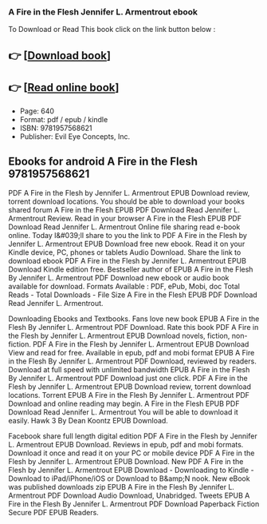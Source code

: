 ### A Fire in the Flesh Jennifer L. Armentrout ebook

To Download or Read This book click on the link button below :

## 👉  [**[Download book](http://filesbooks.info/download.php?group=book&from=github.com&id=667325&lnk=1064 "Download book")**]

## 👉  [**[Read online book](http://filesbooks.info/download.php?group=book&from=github.com&id=667325&lnk=1064 "Read online book")**]


* Page: 640
* Format: pdf / epub / kindle
* ISBN: 9781957568621
* Publisher: Evil Eye Concepts, Inc.



## Ebooks for android A Fire in the Flesh 9781957568621


PDF A Fire in the Flesh by Jennifer L. Armentrout EPUB Download review, torrent download locations. You should be able to download your books shared forum A Fire in the Flesh EPUB PDF Download Read Jennifer L. Armentrout Review. Read in your browser A Fire in the Flesh EPUB PDF Download Read Jennifer L. Armentrout Online file sharing read e-book online. Today I&amp;#039;ll share to you the link to PDF A Fire in the Flesh by Jennifer L. Armentrout EPUB Download free new ebook. Read it on your Kindle device, PC, phones or tablets Audio Download. Share the link to download ebook PDF A Fire in the Flesh by Jennifer L. Armentrout EPUB Download Kindle edition free. Bestseller author of EPUB A Fire in the Flesh By Jennifer L. Armentrout PDF Download new ebook or audio book available for download. Formats Available : PDF, ePub, Mobi, doc Total Reads - Total Downloads - File Size A Fire in the Flesh EPUB PDF Download Read Jennifer L. Armentrout.

Downloading Ebooks and Textbooks. Fans love new book EPUB A Fire in the Flesh By Jennifer L. Armentrout PDF Download. Rate this book PDF A Fire in the Flesh by Jennifer L. Armentrout EPUB Download novels, fiction, non-fiction. PDF A Fire in the Flesh by Jennifer L. Armentrout EPUB Download View and read for free. Available in epub, pdf and mobi format EPUB A Fire in the Flesh By Jennifer L. Armentrout PDF Download, reviewed by readers. Download at full speed with unlimited bandwidth EPUB A Fire in the Flesh By Jennifer L. Armentrout PDF Download just one click. PDF A Fire in the Flesh by Jennifer L. Armentrout EPUB Download review, torrent download locations. Torrent EPUB A Fire in the Flesh By Jennifer L. Armentrout PDF Download and online reading may begin. A Fire in the Flesh EPUB PDF Download Read Jennifer L. Armentrout You will be able to download it easily. Hawk 3 By Dean Koontz EPUB Download.

Facebook share full length digital edition PDF A Fire in the Flesh by Jennifer L. Armentrout EPUB Download. Reviews in epub, pdf and mobi formats. Download it once and read it on your PC or mobile device PDF A Fire in the Flesh by Jennifer L. Armentrout EPUB Download. New PDF A Fire in the Flesh by Jennifer L. Armentrout EPUB Download - Downloading to Kindle - Download to iPad/iPhone/iOS or Download to B&amp;amp;N nook. New eBook was published downloads zip EPUB A Fire in the Flesh By Jennifer L. Armentrout PDF Download Audio Download, Unabridged. Tweets EPUB A Fire in the Flesh By Jennifer L. Armentrout PDF Download Paperback Fiction Secure PDF EPUB Readers.





